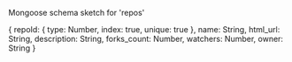 Mongoose schema sketch for 'repos'


{
  repoId: {
    type: Number,
    index: true,
    unique: true
  },
  name: String,
  html_url: String,
  description: String,
  forks_count: Number,
  watchers: Number,
  owner: String
}
